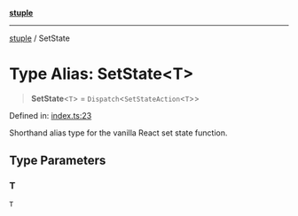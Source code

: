 [**stuple**](../README.md)

***

[stuple](../README.md) / SetState

# Type Alias: SetState\<T\>

> **SetState**\<`T`\> = `Dispatch`\<`SetStateAction`\<`T`\>\>

Defined in: [index.ts:23](https://github.com/700software/stuple/blob/7e5fa576c70a45df912927e83344e58e412141e4/index.ts#L23)

Shorthand alias type for the vanilla React set state function.

## Type Parameters

### T

`T`
